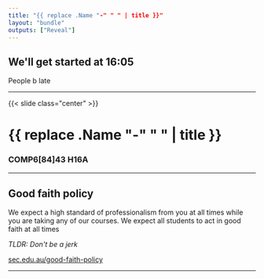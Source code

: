 ```yaml
---
title: "{{ replace .Name "-" " " | title }}"
layout: "bundle"
outputs: ["Reveal"]
---
```


## We'll get started at 16:05
People b late

---

{{< slide class="center" >}}
# {{ replace .Name "-" " " | title }}
### COMP6[84]43 H16A 

---

## Good faith policy

We expect a high standard of professionalism from you at all times while you are taking any of our courses. We expect all students to act in good faith at all times

*TLDR: Don't be a jerk*

[sec.edu.au/good-faith-policy](https://sec.edu.au/good-faith-policy)


---